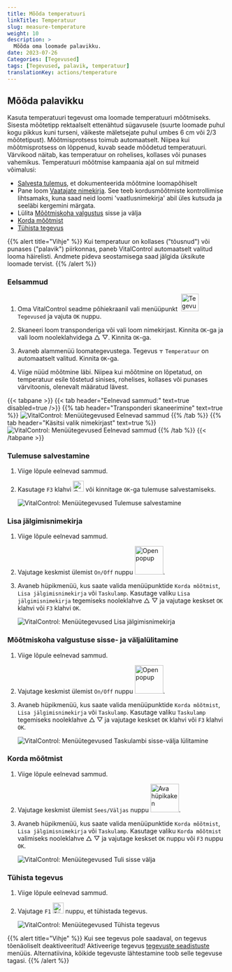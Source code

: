 ```yaml
---
title: Mõõda temperatuuri
linkTitle: Temperatuur
slug: measure-temperature
weight: 10
description: >
  Mõõda oma loomade palavikku.
date: 2023-07-26
Categories: [Tegevused]
tags: [Tegevused, palavik, temperatuur]
translationKey: actions/temperature
---
```


## Mõõda palavikku

Kasuta temperatuuri tegevust oma loomade temperatuuri mõõtmiseks. Sisesta mõõtetipp rektaalselt ettenähtud sügavusele (suurte loomade puhul kogu pikkus kuni turseni, väikeste mäletsejate puhul umbes 6 cm või 2/3 mõõtetipust). Mõõtmisprotsess toimub automaatselt. Niipea kui mõõtmisprotsess on lõppenud, kuvab seade mõõdetud temperatuuri. Värvikood näitab, kas temperatuur on rohelises, kollases või punases vahemikus. Temperatuuri mõõtmise kampaania ajal on sul mitmeid võimalusi:

- [Salvesta tulemus](#save-result), et dokumenteerida mõõtmine loomapõhiselt
- Pane loom [Vaatajate nimekirja](#put-on-the-watch-list). See teeb kordusmõõtmiste kontrollimise lihtsamaks, kuna saad neid loomi 'vaatlusnimekirja' abil üles kutsuda ja seeläbi kergemini märgata.
- Lülita [Mõõtmiskoha valgustus](#lighting-of-the-measurement-location-on-and-off) sisse ja välja
- [Korda mõõtmist](#repeat-the-measurement)
- [Tühista tegevus](#cancel-the-action)

{{% alert title="Vihje" %}}
Kui temperatuur on kollases ("tõusnud") või punases ("palavik") piirkonnas, paneb VitalControl automaatselt valitud looma häirelisti. Andmete pideva seostamisega saad jälgida üksikute loomade tervist.
{{% /alert %}}

### Eelsammud

1. Oma VitalControl seadme põhiekraanil vali menüüpunkt &nbsp;<img src="/icons/actions.svg" width="40" align="bottom" alt="Tegevused" /> `Tegevused` ja vajuta `OK` nuppu.

2. Skaneeri loom transponderiga või vali loom nimekirjast. Kinnita `OK`-ga ja vali loom nooleklahvidega △ ▽. Kinnita `OK`-ga.

3. Avaneb alammenüü loomategevustega. Tegevus <img src="/icons/actions/temperature.svg" width="10" align="bottom" alt="Temperatuur" /> `Temperatuur` on automaatselt valitud. Kinnita `OK`-ga.

4. Viige nüüd mõõtmine läbi. Niipea kui mõõtmine on lõpetatud, on temperatuur esile tõstetud sinises, rohelises, kollases või punases värvitoonis, olenevalt määratud lävest.

{{< tabpane >}}
{{< tab header="Eelnevad sammud:" text=true disabled=true />}}
{{% tab header="Transponderi skaneerimine" text=true %}}
![VitalControl: Menüütegevused Eelnevad sammud](../images/firststeps-scan.png "Eelnevad sammud")
{{% /tab %}}
{{% tab header="Käsitsi valik nimekirjast" text=true %}}
![VitalControl: Menüütegevused Eelnevad sammud](../images/firststeps.png "Eelnevad sammud")
{{% /tab %}}
{{< /tabpane >}}

### Tulemuse salvestamine

1. Viige lõpule eelnevad sammud.

2. Kasutage `F3` klahvi <img src="/icons/footer/save.svg" width="25" align="bottom" alt="Save" /> või kinnitage `OK`-ga tulemuse salvestamiseks.

    ![VitalControl: Menüütegevused Tulemuse salvestamine](../images/saveresults.png "Tulemuse salvestamine")

### Lisa jälgimisnimekirja

1. Viige lõpule eelnevad sammud.

2. Vajutage keskmist ülemist `On/Off` nuppu <img src="/icons/footer/repeat_add_to_watch.svg" width="65" align="bottom" alt="Open popup" />.

3. Avaneb hüpikmenüü, kus saate valida menüüpunktide `Korda mõõtmist`, `Lisa jälgimisnimekirja` või `Taskulamp`. Kasutage valiku `Lisa jälgimisnimekirja` tegemiseks nooleklahve △ ▽ ja vajutage keskset `OK` klahvi või `F3` klahvi `OK`.

    ![VitalControl: Menüütegevused Lisa jälgimisnimekirja](../images/watchlist.png "Lisa jälgimisnimekirja")

### Mõõtmiskoha valgustuse sisse- ja väljalülitamine

1. Viige lõpule eelnevad sammud.

2. Vajutage keskmist ülemist `On/Off` nuppu <img src="/icons/footer/repeat_add_to_watch.svg" width="65" align="bottom" alt="Open popup" />.

3. Avaneb hüpikmenüü, kus saate valida menüüpunktide `Korda mõõtmist`, `Lisa jälgimisnimekirja` või `Taskulamp`. Kasutage valiku `Taskulamp` tegemiseks nooleklahve △ ▽ ja vajutage keskset `OK` klahvi või `F3` klahvi `OK`.

    ![VitalControl: Menüütegevused Taskulambi sisse-välja lülitamine](../images/light.png "Taskulambi sisse-välja lülitamine")

### Korda mõõtmist

1. Viige lõpule eelnevad sammud.

2. Vajutage keskmist ülemist `Sees/Väljas` nuppu <img src="/icons/footer/repeat_add_to_watch.svg" width="65" align="bottom" alt="Ava hüpikaken" />.

3. Avaneb hüpikmenüü, kus saate valida menüüpunktide `Korda mõõtmist`, `Lisa jälgimisnimekirja` või `Taskulamp`. Kasutage valiku `Korda mõõtmist` valimiseks nooleklahve △ ▽ ja vajutage keskset `OK` nuppu või `F3` nuppu `OK`.

    ![VitalControl: Menüütegevused Tuli sisse välja](../images/repeat.png "Tuli sisse välja")

### Tühista tegevus

1. Viige lõpule eelnevad sammud.

2. Vajutage `F1` <img src="/icons/footer/cancel.svg" width="25" align="bottom" alt="Tühista" /> nuppu, et tühistada tegevus.

    ![VitalControl: Menüütegevused Tühista tegevus](../images/saveresults.png "Tühista tegevus")

{{% alert title="Vihje" %}}
Kui see tegevus pole saadaval, on tegevus tõenäoliselt deaktiveeritud! Aktiveerige tegevus [tegevuste seadistuste](../settings/) menüüs. Alternatiivina, kõikide tegevuste lähtestamine toob selle tegevuse tagasi.
{{% /alert %}}
